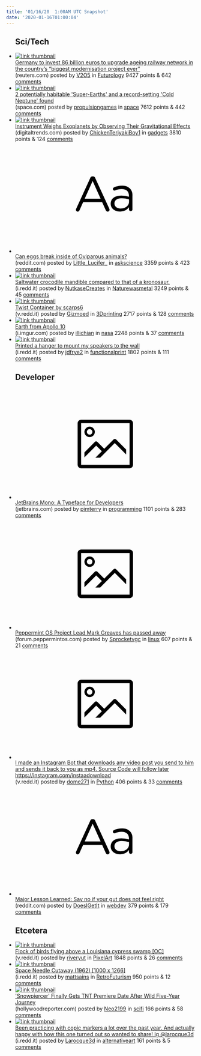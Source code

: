 ```yaml
---
title: '01/16/20  1:00AM UTC Snapshot'
date: '2020-01-16T01:00:04'
---
```

<ul>
<h2>Sci/Tech</h2>

<li><a href='https://www.reuters.com/article/germany-railways-deutsche-bahn/germany-to-invest-86-bln-euros-to-upgrade-ageing-railway-network-idUSL8N29J40L'><img src='https://b.thumbs.redditmedia.com/jc3KkPkOa6jZzZVhwuXAwPObzVgcHZ_VACO3WjySL8w.jpg' alt='link thumbnail'></a><div><div class='linkTitle'><a href='https://www.reuters.com/article/germany-railways-deutsche-bahn/germany-to-invest-86-bln-euros-to-upgrade-ageing-railway-network-idUSL8N29J40L'>Germany to invest 86 billion euros to upgrade ageing railway network in the country’s “biggest modernisation project ever”</a></div>(reuters.com) posted by <a href='https://www.reddit.com/user/V2O5'>V2O5</a> in <a href='https://www.reddit.com/r/Futurology'>Futurology</a> 9427 points & 642 <a href='https://www.reddit.com/r/Futurology/comments/ep37zk/germany_to_invest_86_billion_euros_to_upgrade/'>comments</a></div></li>

<li><a href='https://www.space.com/potentially-habitable-super-earths-cold-neptune-exoplanets.html'><img src='https://a.thumbs.redditmedia.com/gm6Yz-xxQVsNaBLwELL0XK_iRvmGryCW1z0gaLqDgC8.jpg' alt='link thumbnail'></a><div><div class='linkTitle'><a href='https://www.space.com/potentially-habitable-super-earths-cold-neptune-exoplanets.html'>2 potentially habitable 'Super-Earths' and a record-setting 'Cold Neptune' found</a></div>(space.com) posted by <a href='https://www.reddit.com/user/propulsiongames'>propulsiongames</a> in <a href='https://www.reddit.com/r/space'>space</a> 7612 points & 442 <a href='https://www.reddit.com/r/space/comments/ep1hqs/2_potentially_habitable_superearths_and_a/'>comments</a></div></li>

<li><a href='https://www.digitaltrends.com/cool-tech/neid-exoplanets-weight/?utm_source=reddit&amp;utm_medium=web'><img src='https://b.thumbs.redditmedia.com/drgugivW4jPcvZl3aC7sCYZn_4JuvCA9Kl_z6z3K3Bs.jpg' alt='link thumbnail'></a><div><div class='linkTitle'><a href='https://www.digitaltrends.com/cool-tech/neid-exoplanets-weight/?utm_source=reddit&amp;utm_medium=web'>Instrument Weighs Exoplanets by Observing Their Gravitational Effects</a></div>(digitaltrends.com) posted by <a href='https://www.reddit.com/user/ChickenTeriyakiBoy1'>ChickenTeriyakiBoy1</a> in <a href='https://www.reddit.com/r/gadgets'>gadgets</a> 3810 points & 124 <a href='https://www.reddit.com/r/gadgets/comments/eoz18d/instrument_weighs_exoplanets_by_observing_their/'>comments</a></div></li>

<li><a href='https://www.reddit.com/r/askscience/comments/ep0hwo/can_eggs_break_inside_of_oviparous_animals/'><svg version='1.1' viewBox='-34 -12 104 64' preserveAspectRatio='xMidYMid slice' xmlns='http://www.w3.org/2000/svg' xmlns:xlink='http://www.w3.org/1999/xlink'>
    <title>text link thumbnail</title>
    <path d='M12.19,8.84a1.45,1.45,0,0,0-1.4-1h-.12a1.46,1.46,0,0,0-1.42,1L1.14,26.56a1.29,1.29,0,0,0-.14.59,1,1,0,0,0,1,1,1.12,1.12,0,0,0,1.08-.77l2.08-4.65h11l2.08,4.59a1.24,1.24,0,0,0,1.12.83,1.08,1.08,0,0,0,1.08-1.08,1.64,1.64,0,0,0-.14-.57ZM6.08,20.71l4.59-10.22,4.6,10.22Z'>
    </path>
    <path d='M32.24,14.78A6.35,6.35,0,0,0,27.6,13.2a11.36,11.36,0,0,0-4.7,1,1,1,0,0,0-.58.89,1,1,0,0,0,.94.92,1.23,1.23,0,0,0,.39-.08,8.87,8.87,0,0,1,3.72-.81c2.7,0,4.28,1.33,4.28,3.92v.5a15.29,15.29,0,0,0-4.42-.61c-3.64,0-6.14,1.61-6.14,4.64v.05c0,2.95,2.7,4.48,5.37,4.48a6.29,6.29,0,0,0,5.19-2.48V26.9a1,1,0,0,0,1,1,1,1,0,0,0,1-1.06V19A5.71,5.71,0,0,0,32.24,14.78Zm-.56,7.7c0,2.28-2.17,3.89-4.81,3.89-1.94,0-3.61-1.06-3.61-2.86v-.06c0-1.8,1.5-3,4.2-3a15.2,15.2,0,0,1,4.22.61Z'>
    </path>
    </svg></a><div><div class='linkTitle'><a href='https://www.reddit.com/r/askscience/comments/ep0hwo/can_eggs_break_inside_of_oviparous_animals/'>Can eggs break inside of Oviparous animals?</a></div>(reddit.com) posted by <a href='https://www.reddit.com/user/Little_Lucifer_'>Little_Lucifer_</a> in <a href='https://www.reddit.com/r/askscience'>askscience</a> 3359 points & 423 <a href='https://www.reddit.com/r/askscience/comments/ep0hwo/can_eggs_break_inside_of_oviparous_animals/'>comments</a></div></li>

<li><a href='https://i.redd.it/orw1znw88va41.jpg'><img src='https://b.thumbs.redditmedia.com/INPmqimFdNL36L7zUM80B9uHTN0KgYozRA43lCDk8ck.jpg' alt='link thumbnail'></a><div><div class='linkTitle'><a href='https://i.redd.it/orw1znw88va41.jpg'>Saltwater crocodile mandible compared to that of a kronosaur.</a></div>(i.redd.it) posted by <a href='https://www.reddit.com/user/NutkaseCreates'>NutkaseCreates</a> in <a href='https://www.reddit.com/r/Naturewasmetal'>Naturewasmetal</a> 3249 points & 45 <a href='https://www.reddit.com/r/Naturewasmetal/comments/eox0s2/saltwater_crocodile_mandible_compared_to_that_of/'>comments</a></div></li>

<li><a href='https://v.redd.it/n8q4hmqhkva41'><img src='https://b.thumbs.redditmedia.com/Q2w4_nfwlmYnqpqJudLxSS1YUwkruD38s7YM9sck1jU.jpg' alt='link thumbnail'></a><div><div class='linkTitle'><a href='https://v.redd.it/n8q4hmqhkva41'>Twist Container by scarps6</a></div>(v.redd.it) posted by <a href='https://www.reddit.com/user/Gizmoed'>Gizmoed</a> in <a href='https://www.reddit.com/r/3Dprinting'>3Dprinting</a> 2717 points & 128 <a href='https://www.reddit.com/r/3Dprinting/comments/eoxto0/twist_container_by_scarps6/'>comments</a></div></li>

<li><a href='https://i.imgur.com/dAu45dc.jpg'><img src='https://b.thumbs.redditmedia.com/P9X0cOizpFcvdJOWUL-qIyZ79WqeYwTs95_WX2HS4_s.jpg' alt='link thumbnail'></a><div><div class='linkTitle'><a href='https://i.imgur.com/dAu45dc.jpg'>Earth from Apollo 10</a></div>(i.imgur.com) posted by <a href='https://www.reddit.com/user/illichian'>illichian</a> in <a href='https://www.reddit.com/r/nasa'>nasa</a> 2248 points & 37 <a href='https://www.reddit.com/r/nasa/comments/ep15zz/earth_from_apollo_10/'>comments</a></div></li>

<li><a href='https://i.redd.it/cgjn452igua41.jpg'><img src='https://b.thumbs.redditmedia.com/8juLnTfLI2HsumhbTo1okS7mhd7biPoxfUX-i5HmKEE.jpg' alt='link thumbnail'></a><div><div class='linkTitle'><a href='https://i.redd.it/cgjn452igua41.jpg'>Printed a hanger to mount my speakers to the wall</a></div>(i.redd.it) posted by <a href='https://www.reddit.com/user/jdfrye2'>jdfrye2</a> in <a href='https://www.reddit.com/r/functionalprint'>functionalprint</a> 1802 points & 111 <a href='https://www.reddit.com/r/functionalprint/comments/eov1ww/printed_a_hanger_to_mount_my_speakers_to_the_wall/'>comments</a></div></li>

<h2>Developer</h2>

<li><a href='https://www.jetbrains.com/lp/mono/'><svg version='1.1' viewBox='-34 -14 104 64' preserveAspectRatio='xMidYMid meet' xmlns='http://www.w3.org/2000/svg' xmlns:xlink='http://www.w3.org/1999/xlink'>
    <title>link thumbnail</title>
    <path d='M32,4H4A2,2,0,0,0,2,6V30a2,2,0,0,0,2,2H32a2,2,0,0,0,2-2V6A2,2,0,0,0,32,4ZM4,30V6H32V30Z'></path>
    <path d='M8.92,14a3,3,0,1,0-3-3A3,3,0,0,0,8.92,14Zm0-4.6A1.6,1.6,0,1,1,7.33,11,1.6,1.6,0,0,1,8.92,9.41Z'></path>
    <path d='M22.78,15.37l-5.4,5.4-4-4a1,1,0,0,0-1.41,0L5.92,22.9v2.83l6.79-6.79L16,22.18l-3.75,3.75H15l8.45-8.45L30,24V21.18l-5.81-5.81A1,1,0,0,0,22.78,15.37Z'></path>
    </svg></a><div><div class='linkTitle'><a href='https://www.jetbrains.com/lp/mono/'>JetBrains Mono: A Typeface for Developers</a></div>(jetbrains.com) posted by <a href='https://www.reddit.com/user/pimterry'>pimterry</a> in <a href='https://www.reddit.com/r/programming'>programming</a> 1101 points & 283 <a href='https://www.reddit.com/r/programming/comments/ep2ly8/jetbrains_mono_a_typeface_for_developers/'>comments</a></div></li>

<li><a href='https://forum.peppermintos.com/index.php/topic,9283.0.html'><svg version='1.1' viewBox='-34 -14 104 64' preserveAspectRatio='xMidYMid meet' xmlns='http://www.w3.org/2000/svg' xmlns:xlink='http://www.w3.org/1999/xlink'>
    <title>link thumbnail</title>
    <path d='M32,4H4A2,2,0,0,0,2,6V30a2,2,0,0,0,2,2H32a2,2,0,0,0,2-2V6A2,2,0,0,0,32,4ZM4,30V6H32V30Z'></path>
    <path d='M8.92,14a3,3,0,1,0-3-3A3,3,0,0,0,8.92,14Zm0-4.6A1.6,1.6,0,1,1,7.33,11,1.6,1.6,0,0,1,8.92,9.41Z'></path>
    <path d='M22.78,15.37l-5.4,5.4-4-4a1,1,0,0,0-1.41,0L5.92,22.9v2.83l6.79-6.79L16,22.18l-3.75,3.75H15l8.45-8.45L30,24V21.18l-5.81-5.81A1,1,0,0,0,22.78,15.37Z'></path>
    </svg></a><div><div class='linkTitle'><a href='https://forum.peppermintos.com/index.php/topic,9283.0.html'>Peppermint OS Project Lead Mark Greaves has passed away</a></div>(forum.peppermintos.com) posted by <a href='https://www.reddit.com/user/Sprocketvgc'>Sprocketvgc</a> in <a href='https://www.reddit.com/r/linux'>linux</a> 607 points & 21 <a href='https://www.reddit.com/r/linux/comments/ep1soq/peppermint_os_project_lead_mark_greaves_has/'>comments</a></div></li>

<li><a href='https://v.redd.it/s6ftz0u7c0b41'><svg version='1.1' viewBox='-34 -14 104 64' preserveAspectRatio='xMidYMid meet' xmlns='http://www.w3.org/2000/svg' xmlns:xlink='http://www.w3.org/1999/xlink'>
    <title>link thumbnail</title>
    <path d='M32,4H4A2,2,0,0,0,2,6V30a2,2,0,0,0,2,2H32a2,2,0,0,0,2-2V6A2,2,0,0,0,32,4ZM4,30V6H32V30Z'></path>
    <path d='M8.92,14a3,3,0,1,0-3-3A3,3,0,0,0,8.92,14Zm0-4.6A1.6,1.6,0,1,1,7.33,11,1.6,1.6,0,0,1,8.92,9.41Z'></path>
    <path d='M22.78,15.37l-5.4,5.4-4-4a1,1,0,0,0-1.41,0L5.92,22.9v2.83l6.79-6.79L16,22.18l-3.75,3.75H15l8.45-8.45L30,24V21.18l-5.81-5.81A1,1,0,0,0,22.78,15.37Z'></path>
    </svg></a><div><div class='linkTitle'><a href='https://v.redd.it/s6ftz0u7c0b41'>I made an Instagram Bot that downloads any video post you send to him and sends it back to you as mp4. Source Code will follow later https://instagram.com/instaadownload</a></div>(v.redd.it) posted by <a href='https://www.reddit.com/user/dome271'>dome271</a> in <a href='https://www.reddit.com/r/Python'>Python</a> 406 points & 33 <a href='https://www.reddit.com/r/Python/comments/ep8h1m/i_made_an_instagram_bot_that_downloads_any_video/'>comments</a></div></li>

<li><a href='https://www.reddit.com/r/webdev/comments/ep3mg7/major_lesson_learned_say_no_if_your_gut_does_not/'><svg version='1.1' viewBox='-34 -12 104 64' preserveAspectRatio='xMidYMid slice' xmlns='http://www.w3.org/2000/svg' xmlns:xlink='http://www.w3.org/1999/xlink'>
    <title>text link thumbnail</title>
    <path d='M12.19,8.84a1.45,1.45,0,0,0-1.4-1h-.12a1.46,1.46,0,0,0-1.42,1L1.14,26.56a1.29,1.29,0,0,0-.14.59,1,1,0,0,0,1,1,1.12,1.12,0,0,0,1.08-.77l2.08-4.65h11l2.08,4.59a1.24,1.24,0,0,0,1.12.83,1.08,1.08,0,0,0,1.08-1.08,1.64,1.64,0,0,0-.14-.57ZM6.08,20.71l4.59-10.22,4.6,10.22Z'>
    </path>
    <path d='M32.24,14.78A6.35,6.35,0,0,0,27.6,13.2a11.36,11.36,0,0,0-4.7,1,1,1,0,0,0-.58.89,1,1,0,0,0,.94.92,1.23,1.23,0,0,0,.39-.08,8.87,8.87,0,0,1,3.72-.81c2.7,0,4.28,1.33,4.28,3.92v.5a15.29,15.29,0,0,0-4.42-.61c-3.64,0-6.14,1.61-6.14,4.64v.05c0,2.95,2.7,4.48,5.37,4.48a6.29,6.29,0,0,0,5.19-2.48V26.9a1,1,0,0,0,1,1,1,1,0,0,0,1-1.06V19A5.71,5.71,0,0,0,32.24,14.78Zm-.56,7.7c0,2.28-2.17,3.89-4.81,3.89-1.94,0-3.61-1.06-3.61-2.86v-.06c0-1.8,1.5-3,4.2-3a15.2,15.2,0,0,1,4.22.61Z'>
    </path>
    </svg></a><div><div class='linkTitle'><a href='https://www.reddit.com/r/webdev/comments/ep3mg7/major_lesson_learned_say_no_if_your_gut_does_not/'>Major Lesson Learned: Say no if your gut does not feel right</a></div>(reddit.com) posted by <a href='https://www.reddit.com/user/DoesIGetIt'>DoesIGetIt</a> in <a href='https://www.reddit.com/r/webdev'>webdev</a> 379 points & 179 <a href='https://www.reddit.com/r/webdev/comments/ep3mg7/major_lesson_learned_say_no_if_your_gut_does_not/'>comments</a></div></li>

<h2>Etcetera</h2>

<li><a href='https://v.redd.it/cy1s9sozsya41'><img src='https://b.thumbs.redditmedia.com/2CoxFOtrlJc8VpuFS_JEaGp7LZpJr2b3-gJ0CsUNZoY.jpg' alt='link thumbnail'></a><div><div class='linkTitle'><a href='https://v.redd.it/cy1s9sozsya41'>Flock of birds flying above a Louisiana cypress swamp [OC]</a></div>(v.redd.it) posted by <a href='https://www.reddit.com/user/riveryut'>riveryut</a> in <a href='https://www.reddit.com/r/PixelArt'>PixelArt</a> 1848 points & 26 <a href='https://www.reddit.com/r/PixelArt/comments/ep46sw/flock_of_birds_flying_above_a_louisiana_cypress/'>comments</a></div></li>

<li><a href='https://i.redd.it/e3lgc2opxqa41.jpg'><img src='https://b.thumbs.redditmedia.com/NZb2JKvOi-cjumr0Kl0Zoc44ewNOcMUMDy9nAbn7yiw.jpg' alt='link thumbnail'></a><div><div class='linkTitle'><a href='https://i.redd.it/e3lgc2opxqa41.jpg'>Space Needle Cutaway (1962) [1000 x 1266]</a></div>(i.redd.it) posted by <a href='https://www.reddit.com/user/mattsains'>mattsains</a> in <a href='https://www.reddit.com/r/RetroFuturism'>RetroFuturism</a> 950 points & 12 <a href='https://www.reddit.com/r/RetroFuturism/comments/eozpnj/space_needle_cutaway_1962_1000_x_1266/'>comments</a></div></li>

<li><a href='https://www.hollywoodreporter.com/live-feed/snowpiercer-finally-gets-tnt-premiere-date-wild-five-year-journey-1269959'><img src='https://b.thumbs.redditmedia.com/T-IsW9G6H3LRc6OGZIRrtNa7tzWFXlR-d45ITCZI4Ic.jpg' alt='link thumbnail'></a><div><div class='linkTitle'><a href='https://www.hollywoodreporter.com/live-feed/snowpiercer-finally-gets-tnt-premiere-date-wild-five-year-journey-1269959'>'Snowpiercer' Finally Gets TNT Premiere Date After Wild Five-Year Journey</a></div>(hollywoodreporter.com) posted by <a href='https://www.reddit.com/user/Neo2199'>Neo2199</a> in <a href='https://www.reddit.com/r/scifi'>scifi</a> 166 points & 58 <a href='https://www.reddit.com/r/scifi/comments/epa48x/snowpiercer_finally_gets_tnt_premiere_date_after/'>comments</a></div></li>

<li><a href='https://i.redd.it/856ijfh5t0b41.jpg'><img src='https://a.thumbs.redditmedia.com/cpTcTurnBP5B_6SKQA-iTc3EYEl-Dv1J4IwqvrvTpB0.jpg' alt='link thumbnail'></a><div><div class='linkTitle'><a href='https://i.redd.it/856ijfh5t0b41.jpg'>Been practicing with copic markers a lot over the past year. And actually happy with how this one turned out so wanted to share! Ig @larocque3d</a></div>(i.redd.it) posted by <a href='https://www.reddit.com/user/Larocque3d'>Larocque3d</a> in <a href='https://www.reddit.com/r/alternativeart'>alternativeart</a> 161 points & 5 <a href='https://www.reddit.com/r/alternativeart/comments/ep9tgx/been_practicing_with_copic_markers_a_lot_over_the/'>comments</a></div></li>

</ul>
